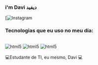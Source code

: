 
### i'm Davi ديفيد


[![Instagram](https://www.instagram.com/eu_me_chamo_davi?igsh=cWQ1Nmp1bzI2bTlp&utm_source=qr)
 

### Tecnologias que eu uso no meu dia:

<div style="display: inline_block"></br>
<img aling="center" alt="html5" src="https://img.shields.io/badge/HTML5-E34F26?style=for-the-badge&logo=html5&logoColor=white" />
<img aling="center" alt="html5" src="https://img.shields.io/badge/CSS3-1572B6?style=for-the-badge&logo=css3&logoColor=white" />
<img aling="center" alt="html5" src="https://img.shields.io/badge/JavaScript-F7DF1E?style=for-the-badge&logo=javascript&logoColor=black" />
</div><br/>
💻Estudante de TI, eu mesmo, Davi 💻
